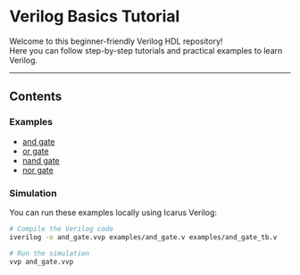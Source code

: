 # Verilog Basics Tutorial

Welcome to this beginner-friendly Verilog HDL repository!  
Here you can follow step-by-step tutorials and practical examples to learn Verilog.

---

## Contents

### Examples
- [and gate](https://github.com/saeed1-m/verilog-tutorial/blob/main/gates/and_gate)
- [or gate](https://github.com/saeed1-m/verilog-tutorial/blob/main/gates/or_gate)
- [nand gate](https://github.com/saeed1-m/verilog-tutorial/blob/main/gates/nand_gate)
- [nor gate](https://github.com/saeed1-m/verilog-tutorial/blob/main/gates/nor_gate)

### Simulation
You can run these examples locally using Icarus Verilog:

```bash
# Compile the Verilog code
iverilog -o and_gate.vvp examples/and_gate.v examples/and_gate_tb.v

# Run the simulation
vvp and_gate.vvp
